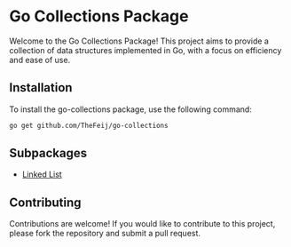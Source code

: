 # Go Collections Package

Welcome to the Go Collections Package! This project aims to
provide a collection of data structures implemented in Go,
with a focus on efficiency and ease of use.

## Installation

To install the go-collections package, use the following command:

```sh
go get github.com/TheFeij/go-collections
```

## Subpackages

- [Linked List](./linked-list/readme.md)

## Contributing

Contributions are welcome! If you would like to contribute to this project,
please fork the repository and submit a pull request.
